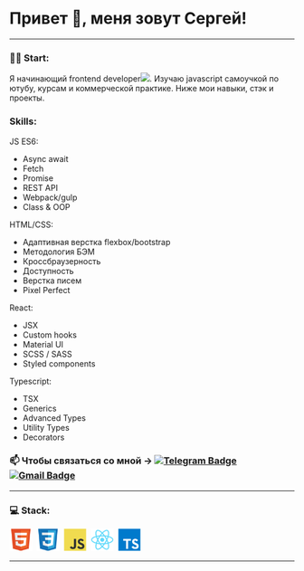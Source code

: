 # Привет 👋, меня зовут Сергей!

---

### :man_technologist: Start:

Я начинающий frontend developer<img src="https://media.giphy.com/media/WUlplcMpOCEmTGBtBW/giphy.gif" width="30px">. Изучаю javascript самоучкой по ютубу, курсам и коммерческой практике. Ниже мои навыки, стэк и проекты.

### Skills:

JS ES6:
-  Async await
-  Fetch
-  Promise
-  REST API
-  Webpack/gulp
-  Class & OOP

HTML/CSS:
-  Адаптивная верстка flexbox/bootstrap
-  Методология БЭМ
-  Кроссбраузерность
-  Доступность
-  Верстка писем
-  Pixel Perfect

React:
-  JSX
-  Custom hooks
-  Material UI
-  SCSS / SASS
-  Styled components

Typescript:
-  TSX
-  Generics
-  Advanced Types
-  Utility Types
-  Decorators

### :mailbox: Чтобы связаться со мной -> [![Telegram Badge](https://img.shields.io/badge/-chebotarev-blue?style=flat&logo=Telegram&logoColor=white)](https://t.me/chibisoff) [![Gmail Badge](https://img.shields.io/badge/-Gmail-red?style=flat&logo=Gmail&logoColor=white)](mailto:chibisoff92@gmail.com)

---

### 💻 Stack:

<div>
  <img src="https://github.com/devicons/devicon/blob/master/icons/html5/html5-original.svg" title="html5" alt="html5" width="40" height="40"/>&nbsp
  <img src="https://github.com/devicons/devicon/blob/master/icons/css3/css3-original.svg" title="css" alt="css" width="40" height="40"/>&nbsp
  <img src="https://github.com/devicons/devicon/blob/master/icons/javascript/javascript-original.svg" title="javascript" alt="javascript" width="40" height="40"/>&nbsp
  <img src="https://github.com/devicons/devicon/blob/master/icons/react/react-original.svg" title="react" alt="react" width="40" height="40"/>&nbsp
  <img src="https://github.com/devicons/devicon/blob/master/icons/typescript/typescript-original.svg" title="typescript" alt="typescript" width="40" height="40"/>&nbsp
</div>

---
